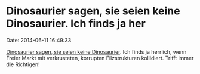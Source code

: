 Dinosaurier sagen, sie seien keine Dinosaurier. Ich finds ja her
================================================================

Date: 2014-06-11 16:49:33

[Dinosaurier sagen, sie seien keine
Dinosaurier](http://www.spiegel.de/wirtschaft/unternehmen/taxi-streik-taxifahrer-protestieren-gegen-taxi-app-uber-a-974591.html).
Ich finds ja herrlich, wenn Freier Markt mit verkrusteten, korrupten
Filzstrukturen kollidiert. Trifft immer die Richtigen!
